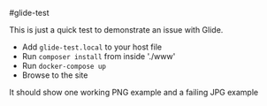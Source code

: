 #glide-test

This is just a quick test to demonstrate an issue with Glide.  

- Add `glide-test.local` to your host file
- Run `composer install` from inside './www'
- Run `docker-compose up`
- Browse to the site
 
 It should show one working PNG example and a failing JPG example
